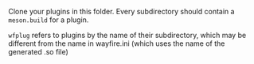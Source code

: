 Clone your plugins in this folder. Every subdirectory should contain a `meson.build` for a plugin. 

`wfplug` refers to plugins by the name of their subdirectory, which may be different from the name in wayfire.ini (which uses the name of the generated .so file)
